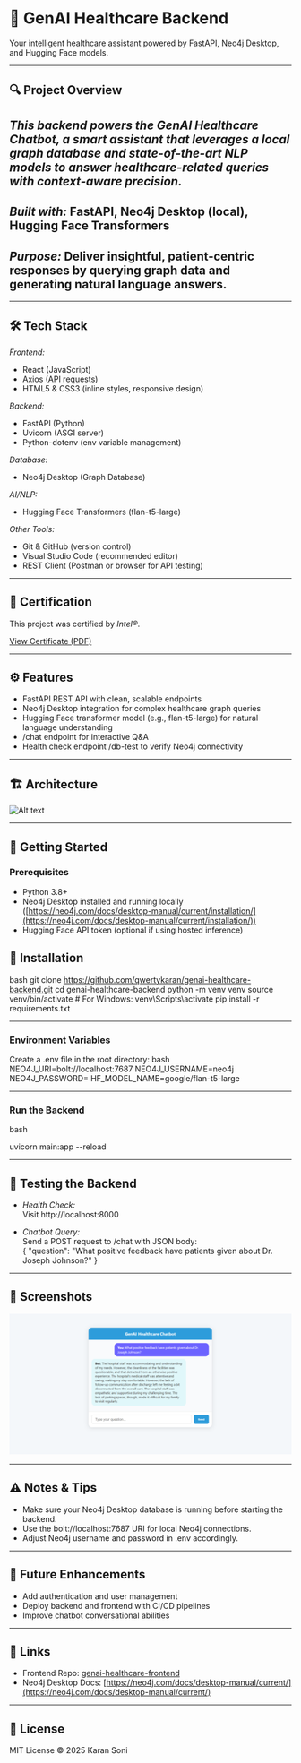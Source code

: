 # 🚀 GenAI Healthcare Backend

Your intelligent healthcare assistant powered by FastAPI, Neo4j Desktop, and Hugging Face models.

---

## 🔍 Project Overview

## *This backend powers the GenAI Healthcare Chatbot, a smart assistant that leverages a local graph database and state-of-the-art NLP models to answer healthcare-related queries with context-aware precision.*

## *Built with:* FastAPI, Neo4j Desktop (local), Hugging Face Transformers
## *Purpose:* Deliver insightful, patient-centric responses by querying graph data and generating natural language answers.



---
## 🛠 Tech Stack

*Frontend:*  
- React (JavaScript)
- Axios (API requests)
- HTML5 & CSS3 (inline styles, responsive design)

*Backend:*  
- FastAPI (Python)
- Uvicorn (ASGI server)
- Python-dotenv (env variable management)

*Database:*  
- Neo4j Desktop (Graph Database)

*AI/NLP:*  
- Hugging Face Transformers (flan-t5-large)

*Other Tools:*  
- Git & GitHub (version control)
- Visual Studio Code (recommended editor)
- REST Client (Postman or browser for API testing)

---
## 📜 Certification

This project was certified by *Intel®*.

[View Certificate (PDF)](INTEL_CERTIFICATE.pdf)

---
## ⚙ Features

- FastAPI REST API with clean, scalable endpoints  
- Neo4j Desktop integration for complex healthcare graph queries  
- Hugging Face transformer model (e.g., flan-t5-large) for natural language understanding  
- /chat endpoint for interactive Q&A  
- Health check endpoint /db-test to verify Neo4j connectivity

---

## 🏗 Architecture

![Alt text](./ArchitectureDiagram.png)

---

## 🚀 Getting Started

### Prerequisites

- Python 3.8+  
- Neo4j Desktop installed and running locally ([https://neo4j.com/docs/desktop-manual/current/installation/](https://neo4j.com/docs/desktop-manual/current/installation/))  
- Hugging Face API token (optional if using hosted inference)

## 🚀 Installation

bash
git clone https://github.com/qwertykaran/genai-healthcare-backend.git
cd genai-healthcare-backend
python -m venv venv
source venv/bin/activate   # For Windows: venv\Scripts\activate
pip install -r requirements.txt



---

### Environment Variables

Create a .env file in the root directory:
bash
NEO4J_URI=bolt://localhost:7687
NEO4J_USERNAME=neo4j
NEO4J_PASSWORD=<your-neo4j-password>
HF_MODEL_NAME=google/flan-t5-large


---

### Run the Backend

bash

uvicorn main:app --reload


---

## 🧪 Testing the Backend

- *Health Check:*  
  Visit http://localhost:8000  

- *Chatbot Query:*  
Send a POST request to /chat with JSON body:  
{
"question": "What positive feedback have patients given about Dr. Joseph Johnson?"
}

---

## 📸 Screenshots

![Alt text](./Demo.png)

---

## ⚠ Notes & Tips

- Make sure your Neo4j Desktop database is running before starting the backend.  
- Use the bolt://localhost:7687 URI for local Neo4j connections.  
- Adjust Neo4j username and password in .env accordingly.

---

## 🔮 Future Enhancements

- Add authentication and user management  
- Deploy backend and frontend with CI/CD pipelines  
- Improve chatbot conversational abilities

---

## 📎 Links

- Frontend Repo: [genai-healthcare-frontend](https://github.com/qwertykaran/GenAI-Chatbot-Frontend.git)  
- Neo4j Desktop Docs: [https://neo4j.com/docs/desktop-manual/current/](https://neo4j.com/docs/desktop-manual/current/)

---

## 📄 License

MIT License © 2025 Karan Soni
